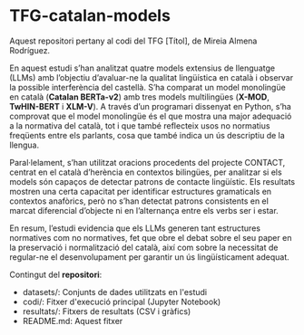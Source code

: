 # TFG-catalan-models
Aquest repositori pertany al codi del TFG [Títol], de Mireia Almena Rodríguez.

En aquest estudi s’han analitzat quatre models extensius de llenguatge (LLMs) amb l’objectiu d’avaluar-ne la qualitat lingüística en català i observar la possible interferència del castellà. S’ha comparat un model monolingüe en català (**Catalan BERTa-v2**) amb tres models multilingües (**X-MOD**, **TwHIN-BERT** i **XLM-V**). A través d’un programari dissenyat en Python, s’ha comprovat que el model monolingüe és el que mostra una major adequació a la normativa del català, tot i que també reflecteix usos no normatius freqüents entre els parlants, cosa que també indica un ús descriptiu de la llengua.

Paral·lelament, s’han utilitzat oracions procedents del projecte CONTACT, centrat en el català d’herència en contextos bilingües, per analitzar si els models són capaços de detectar patrons de contacte lingüístic. Els resultats mostren una certa capacitat per identificar estructures gramaticals en contextos anafòrics, però no s’han detectat patrons consistents en el marcat diferencial d’objecte ni en l’alternança entre els verbs ser i estar.

En resum, l’estudi evidencia que els LLMs generen tant estructures normatives com no normatives, fet que obre el debat sobre el seu paper en la preservació i normalització del català, així com sobre la necessitat de regular-ne el desenvolupament per garantir un ús lingüísticament adequat. 

Contingut del **repositori**:

- datasets/: Conjunts de dades utilitzats en l'estudi
- codi/: Fitxer d'execució principal (Jupyter Notebook)
- resultats/: Fitxers de resultats (CSV i gràfics)
- README.md: Aquest fitxer

